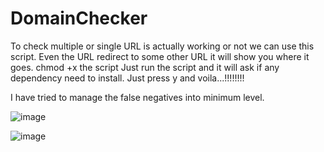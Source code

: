 # DomainChecker
To check multiple or single URL is actually working or not we can use this script.
Even the URL redirect to some other URL it will show you where it goes.
chmod +x the script
Just run the script and it will ask if any dependency need to install. Just press y and voila...!!!!!!!!

I have tried to manage the false negatives into minimum level.

![image](https://github.com/SecurityBong/DomainChecker/assets/52169190/afe470a7-32ba-4a29-a262-2982fef59828)

![image](https://github.com/SecurityBong/DomainChecker/assets/52169190/8ccd9d49-8431-4cdb-9bc1-b8f69ba681e5)

